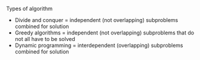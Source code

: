 Types of algorithm
* Divide and conquer = independent (not overlapping) subproblems combined for solution
* Greedy algorithms = independent (not overlapping) subproblems that do not all have to be solved
* Dynamic programming = interdependent (overlapping) subproblems combined for solution
